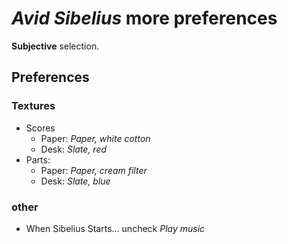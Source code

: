 # *Avid Sibelius* more preferences

**Subjective** selection.

## Preferences

### Textures
 - Scores
     - Paper: *Paper, white cotton*
     - Desk: *Slate, red*
 - Parts:
     - Paper: *Paper, cream filter*
     - Desk: *Slate, blue* 

### other
 - When Sibelius Starts... uncheck *Play music*